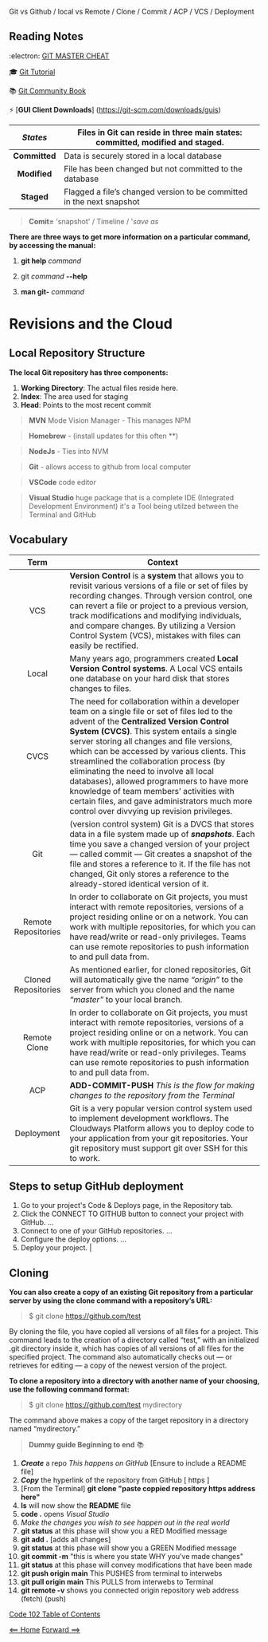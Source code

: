 Git vs Github / local vs Remote / Clone / Commit / ACP / VCS / Deployment

## Reading Notes ##
:electron: [GIT MASTER CHEAT](https://overapi.com/git)

:mortar_board: [Git Tutorial](https://blog.udemy.com/git-tutorial-a-comprehensive-guide/#4_1)

:books: [Git Community Book](http://alx.github.io/gitbook/)

:zap: [**GUI Client Downloads**] (https://git-scm.com/downloads/guis)

| ***States***| Files in Git can reside in three main states: committed, modified and staged. |
|  :----: |  ----  |
|   **Committed**  |  Data is securely stored in a local database  |
|   **Modified**  |  File has been changed but not committed to the database  |
|   **Staged**  |  Flagged a file’s changed version to be committed in the next snapshot |

> **Comit=** 'snapshot' / Timeline / '*save as*

**There are three ways to get more information on a particular command,
by accessing the manual:**

1. **git help** *command*

2. git *command* **--help**

3. **man git-** *command*

# Revisions and the Cloud

## Local Repository Structure

**The local Git repository has three components:**

1. **Working Directory**: The actual files reside here.
2. **Index**: The area used for staging
3. **Head**: Points to the most recent commit

> **MVN** Mode Vision Manager - This manages NPM

> **Homebrew** - (install updates for this often **)

> **NodeJs** - Ties into NVM

> **Git** - allows access to github from local computer

> **VSCode** code editor

> **Visual Studio** huge package that is a complete IDE (Integrated Development Environment) it's a Tool being utilzed between the Terminal and GitHub

## Vocabulary

|**Term**|**Context**|  
|  :----: |  ----  |
|   VCS  |  **Version Control** is a **system** that allows you to revisit various versions of a file or set of files by recording changes. Through version control, one can revert a file or project to a previous version, track modifications and modifying individuals, and compare changes. By utilizing a Version Control System (VCS), mistakes with files can easily be rectified.  | 
|   Local  |  Many years ago, programmers created **Local Version Control systems**. A Local VCS entails one database on your hard disk that stores changes to files.  |
|   CVCS  |  The need for collaboration within a developer team on a single file or set of files led to the advent of the **Centralized Version Control System (CVCS)**. This system entails a single server storing all changes and file versions, which can be accessed by various clients. This streamlined the collaboration process (by eliminating the need to involve all local databases), allowed programmers to have more knowledge of team members’ activities with certain files, and gave administrators much more control over divvying up revision privileges.  |
|   Git  |  (version control system) Git is a DVCS that stores data in a file system made up of ***snapshots***. Each time you save a changed version of your project — called commit — Git creates a snapshot of the file and stores a reference to it. If the file has not changed, Git only stores a reference to the already-stored identical version of it.  |
|  Remote Repositories  |  In order to collaborate on Git projects, you must interact with remote repositories, versions of a project residing online or on a network. You can work with multiple repositories, for which you can have read/write or read-only privileges. Teams can use remote repositories to push information to and pull data from.  |
|  Cloned Repositories  |  As mentioned earlier, for cloned repositories, Git will automatically give the name *“origin”* to the server from which you cloned and the name *“master”* to your local branch.  |
|   Remote Clone  |  In order to collaborate on Git projects, you must interact with remote repositories, versions of a project residing online or on a network. You can work with multiple repositories, for which you can have read/write or read-only privileges. Teams can use remote repositories to push information to and pull data from.  |
|   ACP  |  **ADD-COMMIT-PUSH** *This is the flow for making changes to the repository from the Terminal*  |
|   Deployment  |  Git is a very popular version control system used to implement development workflows. The Cloudways Platform allows you to deploy code to your application from your git repositories. Your git repository must support git over SSH for this to work. |

## Steps to setup GitHub deployment ## 

1. Go to your project's Code & Deploys page, in the Repository tab.
2. Click the CONNECT TO GITHUB button to connect your project with GitHub. ...
3. Connect to one of your GitHub repositories. ...
4. Configure the deploy options. ...
5. Deploy your project.  |

## Cloning ##
**You can also create a copy of an existing Git repository from a particular server by using the clone command with a repository’s URL:**

> $ git clone https://github.com/test  

By cloning the file, you have copied all versions of all files for a project. This command leads to the creation of a directory called “test,” with an initialized .git directory inside it, which has copies of all versions of all files for the specified project. The command also automatically checks out — or retrieves for editing — a copy of the newest version of the project.

**To clone a repository into a directory with another name of your choosing, use the following command format:**

> $ git clone https://github.com/test mydirectory

The command above makes a copy of the target repository in a directory named “mydirectory.”

>**Dummy guide Beginning to end** :books:
1. ***Create*** a repo *This happens on GitHub* [Ensure to include a README file]
2. ***Copy*** the hyperlink of the repository from GitHub [ https ]
3. [From the Terminal] **git clone "paste coppied repository https address here"**
4. **ls** will now show the **README** file
5. **code .** opens *Visual Studio*
6. *Make the changes you wish to see happen out in the real world*
7. **git status** at this phase will show you a RED Modified message
8. **git add .** [adds all changes]
9. **git status** at this phase will show you a GREEN Modified message
10. **git commit -m** "this is where you state WHY you've made changes"
11.  **git status** at this phase will convey modifications that have been made
12. **git push origin main** This PUSHES from terminal to interwebs
13. **git pull origin main** This PULLS from interwebs to Terminal
14. **git remote -v** shows you connected origin repository web address (fetch) (push)

[Code 102 Table of Contents](CodeFellows_102.md)

[<== Home](README.md) [Forward ==>](html_markup_semantics_wireframe_personas_meta_content_element_tag_attribute_structure_vs_presentation.md)